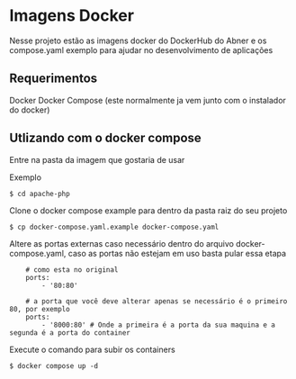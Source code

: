 # Imagens Docker

Nesse projeto estão as imagens docker do DockerHub do Abner e os compose.yaml exemplo para ajudar no desenvolvimento de aplicações

## Requerimentos

Docker
Docker Compose (este normalmente ja vem junto com o instalador do docker)

## Utlizando com o docker compose

Entre na pasta da imagem que gostaria de usar

Exemplo
```
$ cd apache-php
```

Clone o docker compose example para dentro da pasta raiz do seu projeto
```
$ cp docker-compose.yaml.example docker-compose.yaml
```

Altere as portas externas caso necessário dentro do arquivo docker-compose.yaml, caso as portas não estejam em uso basta pular essa etapa
```
    # como esta no original
    ports:
        - '80:80' 

    # a porta que você deve alterar apenas se necessário é o primeiro 80, por exemplo
    ports:
        - '8000:80' # Onde a primeira é a porta da sua maquina e a segunda é a porta do container
```

Execute o comando para subir os containers
```
$ docker compose up -d
```